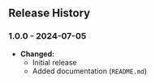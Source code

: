 ## Release History

### 1.0.0 - 2024-07-05

- **Changed:**
  - Initial release
  - Added documentation (`README.md`)
